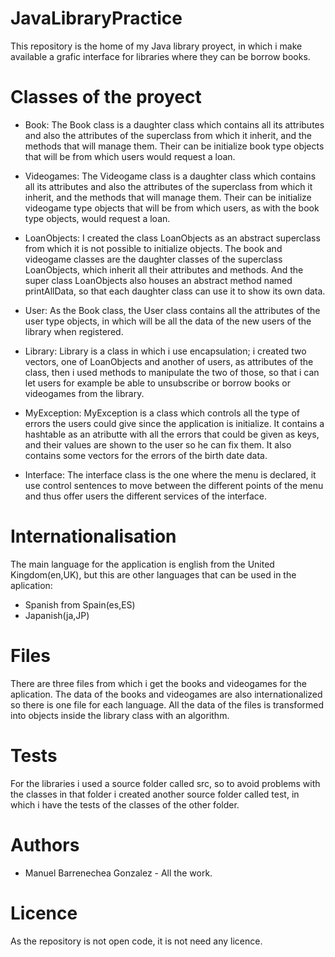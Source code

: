 # JavaLibraryPractice
This repository is the home of my Java library proyect, in which i make available a grafic interface for libraries where they can be borrow books.

# Classes of the proyect
- Book: The Book class is a daughter class which contains all its attributes and also the attributes of the superclass from which it inherit, and the methods that will manage them. Their can be initialize book type objects that will be from which users would request a loan.

- Videogames: The Videogame class is a daughter class which contains all its attributes and also the attributes of the superclass from which it inherit, and the methods that will manage them. Their can be initialize videogame type objects that will be from which users, as with the book type objects, would request a loan.

- LoanObjects: I created the class LoanObjects as an abstract superclass from which it is not possible to initialize objects. The book and videogame classes are the daughter classes of the superclass LoanObjects, which inherit all their attributes and methods. And the super class LoanObjects also houses an abstract method named printAllData, so that each daughter class can use it to show its own data.

- User: As the Book class, the User class contains all the attributes of the user type objects, in which will be all the data of the new users of the library when registered.

- Library: Library is a class in which i use encapsulation; i created two vectors, one of LoanObjects and another of users, as attributes of the class, then i used methods to manipulate the two of those, so that i can let users for example be able to unsubscribe or borrow books or videogames from the library.

- MyException: MyException is a class which controls all the type of errors the users could give since the application is initialize. It contains a hashtable as an atributte with all the errors that could be given as keys, and their values are shown to the user so he can fix them. It also contains some vectors for the errors of the birth date data.

- Interface: The interface class is the one where the menu is declared, it use control sentences to move between the different points of the menu and thus offer users the different services of the interface.

# Internationalisation
The main language for the application is english from the United Kingdom(en,UK), but this are other languages that can be used in the aplication:
- Spanish from Spain(es,ES)
- Japanish(ja,JP)

# Files
There are three files from which i get the books and videogames for the aplication. The data of the books and videogames are also internationalized so there is one file for each language. All the data of the files is transformed into objects inside the library class with an algorithm.

# Tests
For the libraries i used a source folder called src, so to avoid problems with the classes in that folder i created another source folder called test, in which i have the tests of the classes of the other folder.

# Authors
- Manuel Barrenechea Gonzalez - All the work.

# Licence
As the repository is not open code, it is not need any licence.

